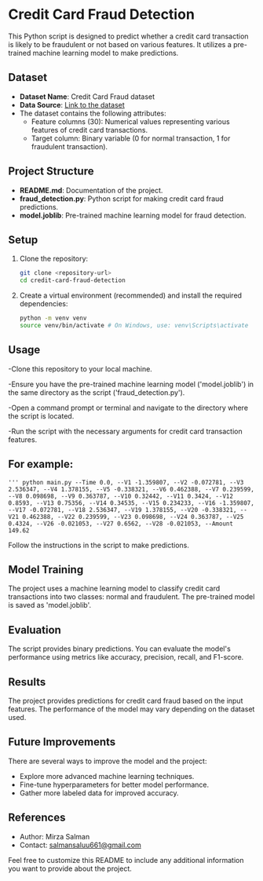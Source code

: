 # Credit Card Fraud Detection

This Python script is designed to predict whether a credit card transaction is likely to be fraudulent or not based on various features. It utilizes a pre-trained machine learning model to make predictions.

## Dataset

- **Dataset Name**: Credit Card Fraud dataset
- **Data Source**: [Link to the dataset](provide_link_here)
- The dataset contains the following attributes:
  - Feature columns (30): Numerical values representing various features of credit card transactions.
  - Target column: Binary variable (0 for normal transaction, 1 for fraudulent transaction).

## Project Structure

- **README.md**: Documentation of the project.
- **fraud_detection.py**: Python script for making credit card fraud predictions.
- **model.joblib**: Pre-trained machine learning model for fraud detection.

## Setup

1. Clone the repository:
   ```bash
   git clone <repository-url>
   cd credit-card-fraud-detection
2. Create a virtual environment (recommended) and install the required dependencies:
   ```bash
   python -m venv venv
   source venv/bin/activate # On Windows, use: venv\Scripts\activate

## Usage

-Clone this repository to your local machine.

-Ensure you have the pre-trained machine learning model ('model.joblib') in the same directory as the script ('fraud_detection.py').

-Open a command prompt or terminal and navigate to the directory where the script is located.

-Run the script with the necessary arguments for credit card transaction features.

## For example:
    ''' python main.py --Time 0.0, --V1 -1.359807, --V2 -0.072781, --V3 2.536347, --V4 1.378155, --V5 -0.338321, --V6 0.462388, --V7 0.239599, --V8 0.098698, --V9 0.363787, --V10 0.32442, --V11 0.3424, --V12 0.8593, --V13 0.75356, --V14 0.34535, --V15 0.234233, --V16 -1.359807, --V17 -0.072781, --V18 2.536347, --V19 1.378155, --V20 -0.338321, --V21 0.462388, --V22 0.239599, --V23 0.098698, --V24 0.363787, --V25 0.4324, --V26 -0.021053, --V27 0.6562, --V28 -0.021053, --Amount 149.62  


Follow the instructions in the script to make predictions.

## Model Training
The project uses a machine learning model to classify credit card transactions into two classes: normal and fraudulent. The pre-trained model is saved as 'model.joblib'.

## Evaluation
The script provides binary predictions. You can evaluate the model's performance using metrics like accuracy, precision, recall, and F1-score.

## Results
The project provides predictions for credit card fraud based on the input features. The performance of the model may vary depending on the dataset used.

## Future Improvements
There are several ways to improve the model and the project:

- Explore more advanced machine learning techniques.
- Fine-tune hyperparameters for better model performance.
- Gather more labeled data for improved accuracy.
## References

- Author: Mirza Salman
- Contact: salmansaluu661@gmail.com

Feel free to customize this README to include any additional information you want to provide about the project.

